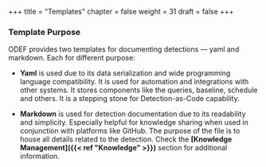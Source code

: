 +++
title = "Templates"
chapter = false
weight = 31
draft = false
+++

### Template Purpose

ODEF provides two templates for documenting detections — yaml and markdown. Each for different purpose:

* **Yaml** is used due to its data serialization and wide programming language compatibility. It is used for automation and integrations with other systems. It stores components like the queries, baseline, schedule and others. It is a stepping stone for Detection-as-Code capability.

* **Markdown** is used for detection documentation due to its readability and simplicity. Especially helpful for knowledge sharing when used in conjunction with platforms like GitHub. The purpose of the file is to house all details related to the detection. Check the **[Knowledge Management]({{< ref "Knowledge" >}})** section for additional information.
